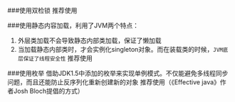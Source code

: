 ###使用双检锁
推荐使用

###使用静态内容加载，利用了JVM两个特点：
1. 外层类加载不会导致静态内部类加载，保证了懒加载
2. 当加载静态内部类时，才会实例化singleton对象。而在装载类的时候，`JVM底层保证了线程安全性`
推荐使用

###使用枚举
借助JDK1.5中添加的枚举来实现单例模式。不仅能避免多线程同步问题，而且还能防止反序列化重新创建新的对象
推荐使用（《Effective java》作者Josh Bloch提倡的方式）